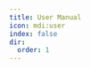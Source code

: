 ```yaml
---
title: User Manual
icon: mdi:user
index: false
dir:
  order: 1
---
```


<!-- markdownlint-disable MD033 -->
<Redirect to="newbie" />
